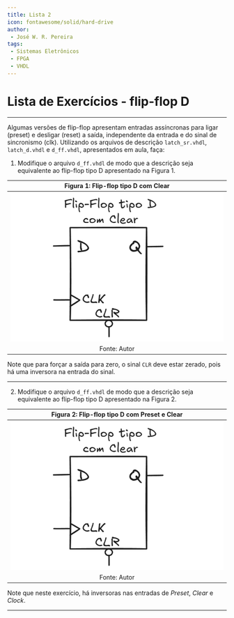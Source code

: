 ```yaml
---
title: Lista 2
icon: fontawesome/solid/hard-drive
author:
 - José W. R. Pereira
tags:
 - Sistemas Eletrônicos
 - FPGA
 - VHDL
---
```


# Lista de Exercícios - flip-flop D



---

Algumas versões de flip-flop apresentam entradas assíncronas para ligar (preset) e desligar (reset) a saída, independente da entrada e do sinal de sincronismo (clk).
Utilizando os arquivos de descrição `latch_sr.vhdl`, `latch_d.vhdl` e `d_ff.vhdl`, apresentados em aula, faça:
 
1) Modifique o arquivo `d_ff.vhdl` de modo que a descrição seja equivalente ao flip-flop tipo D apresentado na Figura 1. 

| Figura 1: Flip-flop tipo D com Clear |
|:------------------------------------:|
| ![dff_clr](img/lista2-1.png)         |
| Fonte: Autor                         |

Note que para forçar a saída para zero, o sinal `CLR` deve estar zerado, pois há uma inversora na entrada do sinal. 

---

2) Modifique o arquivo `d_ff.vhdl` de modo que a descrição seja equivalente ao flip-flop tipo D apresentado na Figura 2. 

| Figura 2: Flip-flop tipo D com Preset e Clear |
|:------------------------------------:|
| ![dff_clr](img/lista2-1.png)         |
| Fonte: Autor                         |

Note que neste exercício, há inversoras nas entradas de *Preset*, *Clear* e *Clock*. 

---